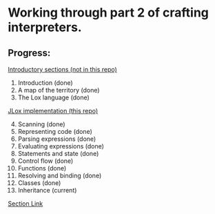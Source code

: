 # Working through part 2 of crafting interpreters.

## Progress:

<ins>Introductory sections (not in this repo)</ins>

1. Introduction (done)
2. A map of the territory (done)
3. The Lox language (done)

<ins>JLox implementation (this repo)</ins>

4. Scanning (done)
5. Representing code (done)
6. Parsing expressions (done)
7. Evaluating expressions (done)
8. Statements and state (done)
9. Control flow (done)
10. Functions (done)
11. Resolving and binding (done)
12. Classes (done)
13. Inheritance (current)

[Section Link](https://craftinginterpreters.com/a-tree-walk-interpreter.html)
